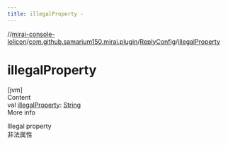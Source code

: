 ```yaml
---
title: illegalProperty -
---
```

//[mirai-console-lolicon](../../../index.md)/[com.github.samarium150.mirai.plugin](../index.md)/[ReplyConfig](index.md)/[illegalProperty](illegal-property.md)



# illegalProperty  
[jvm]  
Content  
val [illegalProperty](illegal-property.md): [String](https://kotlinlang.org/api/latest/jvm/stdlib/kotlin/-string/index.html)  
More info  


Illegal property <br> 非法属性

  



